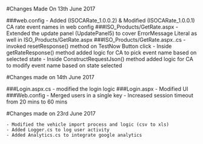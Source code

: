 ﻿#Changes Made On 13th June 2017

###web.config
	- Added (ISOCARate_1.0.0.2) & Modified (ISOCARate_1.0.0.1) CA rate event names in web config
###ISO_Products/GetRate.aspx
	- Extended the update panel (UpdatePanel5) to cover ErrorMessage Literal as well in ISO_Products/GetRate.aspx 
###ISO_Products/GetRate.aspx..cs
	- invoked resetResponse() method on TestNow Button click
	- Inside getRateResponse() method added logic for CA to pick event name based on selected state
	- Inside ConstructRequestJson() method added logic for CA to modify event name based on state selected

#Changes made on 14th June 2017

###Login.aspx.cs
	- modified the login logic
###Login.aspx
	- Modified UI
###Web.config
	- Merged users in a single key
	- Increased session timeout from 20 mins to 60 mins

#Changes made on 23rd June 2017

	- Modified the vehicle import process and logic (csv to xls)
	- Added Logger.cs to log user activity
	- Added Analytics.cs to integrate google analytics
